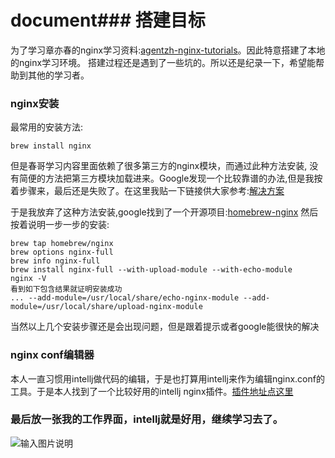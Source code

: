 # document### 搭建目标
为了学习章亦春的nginx学习资料:[agentzh-nginx-tutorials](http://openresty.org/download/agentzh-nginx-tutorials-zhcn.html#00-Foreword01)。因此特意搭建了本地的nginx学习环境。 搭建过程还是遇到了一些坑的。所以还是纪录一下，希望能帮助到其他的学习者。
### nginx安装
最常用的安装方法:
```
brew install nginx
```
但是春哥学习内容里面依赖了很多第三方的nginx模块，而通过此种方法安装, 没有简便的方法把第三方模块加载进来。Google发现一个比较靠谱的办法,但是我按着步骤来，最后还是失败了。在这里我贴一下链接供大家参考:[解决方案](http://googya.github.io/blog/2012/12/22/add-echo-nginx-module-with-brew-in-mac/)

于是我放弃了这种方法安装,google找到了一个开源项目:[homebrew-nginx](https://github.com/Homebrew/homebrew-nginx)
然后按着说明一步一步的安装:
```
brew tap homebrew/nginx
brew options nginx-full 
brew info nginx-full
brew install nginx-full --with-upload-module --with-echo-module 
nginx -V
看到如下包含结果就证明安装成功
... --add-module=/usr/local/share/echo-nginx-module --add-module=/usr/local/share/upload-nginx-module
```
当然以上几个安装步骤还是会出现问题，但是跟着提示或者google能很快的解决

### nginx conf编辑器
本人一直习惯用intellj做代码的编辑，于是也打算用intellj来作为编辑nginx.conf的工具。于是本人找到了一个比较好用的intellj  nginx插件。[插件地址点这里](https://plugins.jetbrains.com/idea/plugin/4415-nginx-support)

### 最后放一张我的工作界面，intellj就是好用，继续学习去了。
![![输入图片说明](https://static.oschina.net/uploads/img/201701/20165741_2uZ2.jpg "在这里输入图片标题")](https://static.oschina.net/uploads/img/201701/20165725_WlyD.jpg "在这里输入图片标题")
